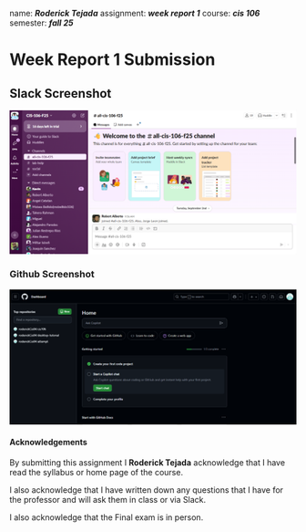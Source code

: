 name: ***Roderick Tejada***
assignment: ***week report 1***
course: ***cis 106***
semester: ***fall 25***

# Week Report 1 Submission

## Slack Screenshot

![Slack screenshot](ScreenshotSlack.png)

### Github Screenshot 

![Github screenshot](ScreenshotGitHub.png)

#### Acknowledgements

By submitting this assignment I **Roderick Tejada** acknowledge that I have read the syllabus or home page of the course.

I also acknowledge that I have written down any questions that I have for the professor and will ask them in class or via Slack.

I also acknowledge that the Final exam is in person.